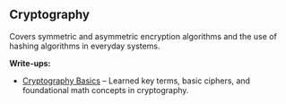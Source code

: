 ## Cryptography
Covers symmetric and asymmetric encryption algorithms and the use of hashing algorithms in everyday systems.

**Write-ups:**
- [Cryptography Basics](C_Basics.md) – Learned key terms, basic ciphers, and foundational math concepts in cryptography.

